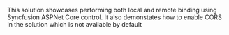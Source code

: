 This solution showcases performing both local and remote binding using Syncfusion ASPNet Core control. It also demonstates how to enable CORS in the solution which is not available by default
